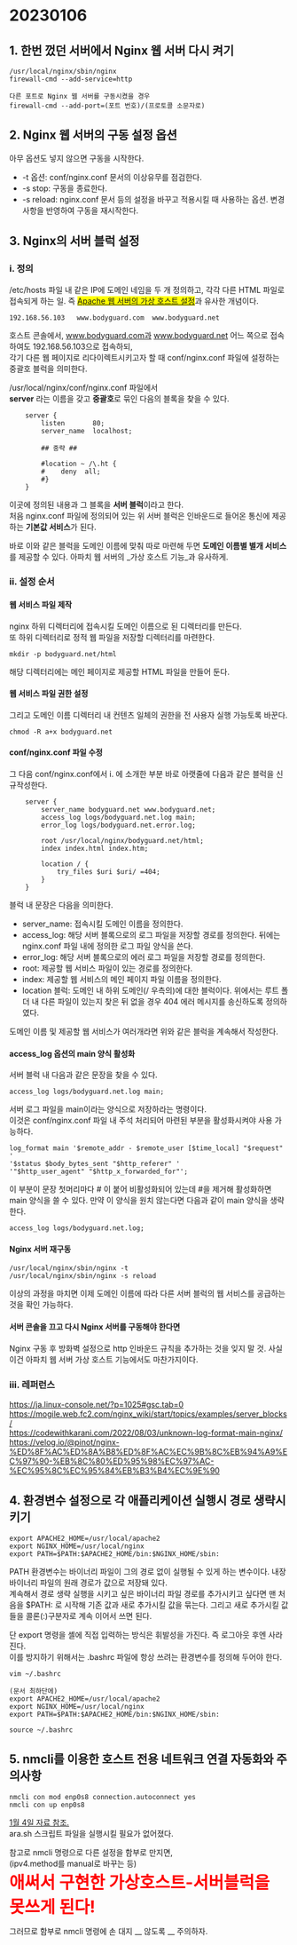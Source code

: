 # 20230106

## 1. 한번 껐던 서버에서 Nginx 웹 서버 다시 켜기

```
/usr/local/nginx/sbin/nginx
firewall-cmd --add-service=http

다른 포트로 Nginx 웹 서버를 구동시켰을 경우
firewall-cmd --add-port=(포트 번호)/(프로토콜 소문자로)
```

## 2. Nginx 웹 서버의 구동 설정 옵션

아무 옵션도 넣지 않으면 구동을 시작한다.  
- -t 옵션: conf/nginx.conf 문서의 이상유무를 점검한다.  
- -s stop: 구동을 종료한다.  
- -s reload: nginx.conf 문서 등의 설정을 바꾸고 적용시킬 때 사용하는 옵션. 변경사항을 반영하여 구동을 재시작한다.  

## 3. Nginx의 서버 블럭 설정
### i. 정의
/etc/hosts 파일 내 같은 IP에 도메인 네임을 두 개 정의하고, 각각 다른 HTML 파일로 접속되게 하는 일.
즉 <span style="background-color:yellow;">[Apache 웹 서버의 가상 호스트 설정](https://github.com/wjsuk/dailyreport/blob/main/2023-01-05.md#3-%EC%95%84%ED%8C%8C%EC%B9%98%EC%9D%98-%EA%B0%80%EC%83%81%ED%98%B8%EC%8A%A4%ED%8A%B8-%EC%84%A4%EC%A0%95)</span>과 유사한 개념이다.

```
192.168.56.103   www.bodyguard.com  www.bodyguard.net
```

호스트 콘솔에서, www.bodyguard.com과 www.bodyguard.net 어느 쪽으로 접속하여도 192.168.56.103으로 접속하되,  
각기 다른 웹 페이지로 리다이렉트시키고자 할 때 conf/nginx.conf 파일에 설정하는 중괄호 블럭을 의미한다.

/usr/local/nginx/conf/nginx.conf 파일에서  
**server** 라는 이름을 갖고 **중괄호**로 묶인 다음의 블록을 찾을 수 있다.

```
    server {
        listen       80;
        server_name  localhost;

        ## 중략 ##
        
        #location ~ /\.ht {
        #    deny  all;
        #}
    }
```

이곳에 정의된 내용과 그 블록을 **서버 블럭**이라고 한다.  
처음 nginx.conf 파일에 정의되어 있는 위 서버 블럭은 인바운드로 들어온 통신에 제공하는 **기본값 서비스**가 된다.

바로 이와 같은 블럭을 도메인 이름에 맞춰 따로 마련해 두면 **도메인 이름별 별개 서비스**를 제공할 수 있다.
아파치 웹 서버의 _가상 호스트 기능_과 유사하게.

### ii. 설정 순서

#### 웹 서비스 파일 제작

nginx 하위 디렉터리에 접속시킬 도메인 이름으로 된 디렉터리를 만든다.  
또 하위 디렉터리로 정적 웹 파일을 저장할 디렉터리를 마련한다. 

```
mkdir -p bodyguard.net/html
```

해당 디렉터리에는 메인 페이지로 제공할 HTML 파일을 만들어 둔다.

#### 웹 서비스 파일 권한 설정

그리고 도메인 이름 디렉터리 내 컨텐츠 일체의 권한을 전 사용자 실행 가능토록 바꾼다.

```
chmod -R a+x bodyguard.net
```

#### conf/nginx.conf 파일 수정

그 다음 conf/nginx.conf에서 i. 에 소개한 부분 바로 아랫줄에 다음과 같은 블럭을 신규작성한다.

```
    server {
        server_name bodyguard.net www.bodyguard.net;
        access_log logs/bodyguard.net.log main;
        error_log logs/bodyguard.net.error.log;

        root /usr/local/nginx/bodyguard.net/html;
        index index.html index.htm;

        location / {
            try_files $uri $uri/ =404;
        }
    }
```

블럭 내 문장은 다음을 의미한다.  

- server_name: 접속시킬 도메인 이름을 정의한다.
- access_log: 해당 서버 블록으로의 로그 파일을 저장할 경로를 정의한다. 뒤에는 nginx.conf 파일 내에 정의한 로그 파일 양식을 쓴다.
- error_log: 해당 서버 블록으로의 에러 로그 파일을 저장할 경로를 정의한다.
- root: 제공할 웹 서비스 파일이 있는 경로를 정의한다.
- index: 제공할 웹 서비스의 메인 페이지 파일 이름을 정의한다.
- location 블럭: 도메인 내 하위 도메인(/ 우측의)에 대한 블럭이다. 위에서는 루트 폴더 내 다른 파일이 있는지 찾은 뒤 없을 경우 404 에러 메시지를 송신하도록 정의하였다.

도메인 이름 및 제공할 웹 서비스가 여러개라면 위와 같은 블럭을 계속해서 작성한다.

#### access_log 옵션의 main 양식 활성화

서버 블럭 내 다음과 같은 문장을 찾을 수 있다.

```
access_log logs/bodyguard.net.log main;
```

서버 로그 파일을 main이라는 양식으로 저장하라는 명령이다.  
이것은 conf/nginx.conf 파일 내 주석 처리되어 마련된 부분을 활성화시켜야 사용 가능하다.

```
log_format main '$remote_addr - $remote_user [$time_local] "$request" '
'$status $body_bytes_sent "$http_referer" '
'"$http_user_agent" "$http_x_forwarded_for"';
```

이 부분이 문장 첫머리마다 # 이 붙어 비활성화되어 있는데 #을 제거해 활성화하면 main 양식을 쓸 수 있다.
만약 이 양식을 원치 않는다면 다음과 같이 main 양식을 생략한다.

```
access_log logs/bodyguard.net.log;
```

#### Nginx 서버 재구동

```
/usr/local/nginx/sbin/nginx -t
/usr/local/nginx/sbin/nginx -s reload
```

이상의 과정을 마치면 이제 도메인 이름에 따라 다른 서버 블럭의 웹 서비스를 공급하는 것을 확인 가능하다.

#### 서버 콘솔을 끄고 다시 Nginx 서버를 구동해야 한다면

Nginx 구동 후 방화벽 설정으로 http 인바운드 규칙을 추가하는 것을 잊지 말 것.
사실 이건 아파치 웹 서버 가상 호스트 기능에서도 마찬가지이다.

### iii. 레퍼런스

https://ja.linux-console.net/?p=1025#gsc.tab=0  
https://mogile.web.fc2.com/nginx_wiki/start/topics/examples/server_blocks/  
https://codewithkarani.com/2022/08/03/unknown-log-format-main-nginx/  
https://velog.io/@pinot/nginx-%ED%8F%AC%ED%8A%B8%ED%8F%AC%EC%9B%8C%EB%94%A9%EC%97%90-%EB%8C%80%ED%95%98%EC%97%AC-%EC%95%8C%EC%95%84%EB%B3%B4%EC%9E%90

## 4. 환경변수 설정으로 각 애플리케이션 실행시 경로 생략시키기

```
export APACHE2_HOME=/usr/local/apache2
export NGINX_HOME=/usr/local/nginx
export PATH=$PATH:$APACHE2_HOME/bin:$NGINX_HOME/sbin:
```

PATH 환경변수는 바이너리 파일이 그의 경로 없이 실행될 수 있게 하는 변수이다. 내장 바이너리 파일의 원래 경로가 값으로 저장돼 있다.  
계속해서 경로 생략 실행을 시키고 싶은 바이너리 파일 경로를 추가시키고 싶다면 맨 처음을 $PATH: 로 시작해 기존 값과 새로 추가시킬 값을 묶는다. 그리고 새로 추가시킬 값들을 콜론(:)구분자로 계속 이어서 쓰면 된다.

단 export 명령을 셸에 직접 입력하는 방식은 휘발성을 가진다. 즉 로그아웃 후엔 사라진다.  
이를 방지하기 위해서는 .bashrc 파일에 항상 쓰려는 환경변수를 정의해 두어야 한다. 

```
vim ~/.bashrc

(문서 최하단에)
export APACHE2_HOME=/usr/local/apache2
export NGINX_HOME=/usr/local/nginx
export PATH=$PATH:$APACHE2_HOME/bin:$NGINX_HOME/sbin:

source ~/.bashrc
```

## 5. nmcli를 이용한 호스트 전용 네트워크 연결 자동화와 주의사항

```
nmcli con mod enp0s8 connection.autoconnect yes
nmcli con up enp0s8
```

[1월 4일 자료 참조.](https://github.com/wjsuk/dailyreport/blob/main/2023-01-04.md#1-hostonly-adapter-%EB%B9%84%ED%99%9C%EC%84%B1%ED%99%94-%EB%AC%B8%EC%A0%9C)  
ara.sh 스크립트 파일을 실행시킬 필요가 없어졌다.

참고로 nmcli 명령으로 다른 설정을 함부로 만지면,  
(ipv4.method를 manual로 바꾸는 등)  
<span style="color: red; font-size: 30;">**애써서 구현한 가상호스트-서버블럭을 못쓰게 된다!**</span>  

그러므로 함부로 nmcli 명령에 손 대지 __ 않도록 __ 주의하자.
